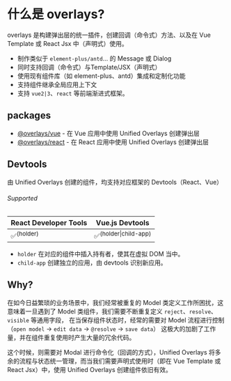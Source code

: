 # 什么是 overlays?

overlays 是构建弹出层的统一插件，创建回调（命令式）方法、以及在 Vue Template 或 React Jsx 中（声明式）使用。

- 制作类似于 `element-plus/antd`... 的 Message 或 Dialog
- 同时支持回调（命令式）与Template/JSX（声明式）
- 使用现有组件库（如 element-plus、antd）集成和定制化功能
- 支持组件继承全局应用上下文
- 支持 `vue2|3`、`react` 等前端渐进式框架。


## packages

- [@overlays/vue](/zh/vue/) - 在 Vue 应用中使用 Unified Overlays 创建弹出层
- [@overlays/react](/zh/react/) - 在 React 应用中使用 Unified Overlays 创建弹出层

## Devtools

由 Unified Overlays 创建的组件，均支持对应框架的 Devtools（React、Vue）

###### Supported

| React Developer Tools | Vue.js Devtools                 |
| --------------------- | ------------------------------- |
| ✅<sup>(holder)</sup>  | ✅<sup>(holder\|child-app)</sup> |

- `holder` 在对应的组件中插入持有者，使其在虚拟 DOM 当中。
- `child-app` 创建独立的应用，由 devtools 识别新应用。

## Why?

在如今日益繁琐的业务场景中，我们经常被重复的 Model 类定义工作所困扰，这意味着一旦遇到了 Model 类组件，我们需要不断重复定义 `reject`、`resolve`、`visible` 等通用字段，
在当保存组件状态时，经常的需要对 Model 流程进行控制（`open model` -> `edit data` -> `@resolve` -> `save data`）
这极大的加剧了工作量，并在组件重复使用时产生大量的冗余代码。

这个时候，则需要对 Modal 进行命令化（回调的方式），Unified Overlays 将多余的流程与状态统一管理，而当我们需要声明式使用时（即在 Vue Template 或 React Jsx）中，使用 Unified Overlays 创建组件依旧有效。
